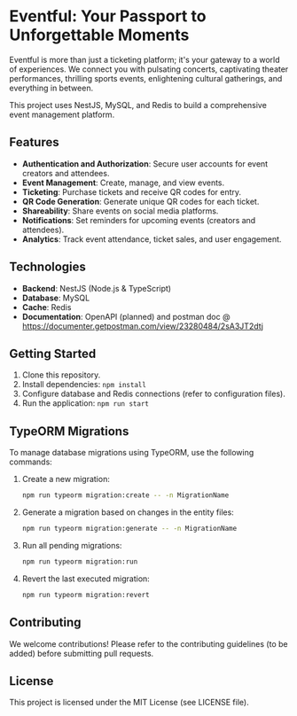 # Eventful: Your Passport to Unforgettable Moments

Eventful is more than just a ticketing platform; it's your gateway to a world of experiences. We connect you with pulsating concerts, captivating theater performances, thrilling sports events, enlightening cultural gatherings, and everything in between.

This project uses NestJS, MySQL, and Redis to build a comprehensive event management platform.

## Features

- **Authentication and Authorization**: Secure user accounts for event creators and attendees.
- **Event Management**: Create, manage, and view events.
- **Ticketing**: Purchase tickets and receive QR codes for entry.
- **QR Code Generation**: Generate unique QR codes for each ticket.
- **Shareability**: Share events on social media platforms.
- **Notifications**: Set reminders for upcoming events (creators and attendees).
- **Analytics**: Track event attendance, ticket sales, and user engagement.

## Technologies

- **Backend**: NestJS (Node.js & TypeScript)
- **Database**: MySQL
- **Cache**: Redis
- **Documentation**: OpenAPI (planned) and postman doc @ https://documenter.getpostman.com/view/23280484/2sA3JT2dtj

## Getting Started

1. Clone this repository.
2. Install dependencies: `npm install`
3. Configure database and Redis connections (refer to configuration files).
4. Run the application: `npm run start`

## TypeORM Migrations

To manage database migrations using TypeORM, use the following commands:

1. Create a new migration:
    ```bash
    npm run typeorm migration:create -- -n MigrationName
    ```
2. Generate a migration based on changes in the entity files:
    ```bash
    npm run typeorm migration:generate -- -n MigrationName
    ```
3. Run all pending migrations:
    ```bash
    npm run typeorm migration:run
    ```
4. Revert the last executed migration:
    ```bash
    npm run typeorm migration:revert
    ```

## Contributing

We welcome contributions! Please refer to the contributing guidelines (to be added) before submitting pull requests.

## License

This project is licensed under the MIT License (see LICENSE file).
